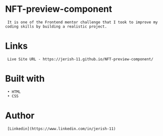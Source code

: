 # NFT-preview-component
     It is one of the Frontend mentor challenge that I took to improve my coding skills by building a realistic project.

# Links
     Live Site URL - https://jerish-11.github.io/NFT-preview-component/
     
# Built with
     • HTML
     • CSS

# Author
     [Linkedin](https://www.linkedin.com/in/jerish-11)
